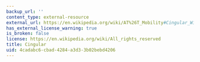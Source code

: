 ```yaml
---
backup_url: ''
content_type: external-resource
external_url: https://en.wikipedia.org/wiki/AT%26T_Mobility#Cingular_Wireless
has_external_license_warning: true
is_broken: false
license: https://en.wikipedia.org/wiki/All_rights_reserved
title: Cingular
uid: 4cadabc6-cbad-4284-a3d3-3b02bebd4206
---
```


